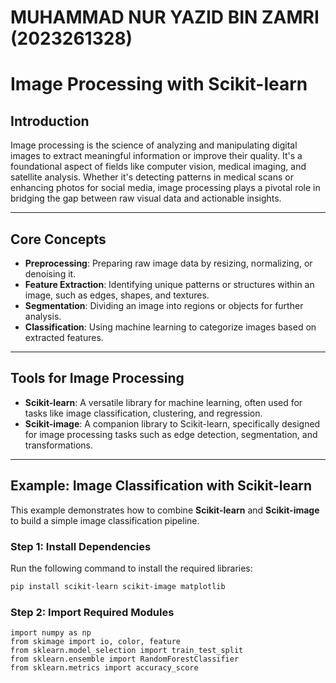 # MUHAMMAD NUR YAZID BIN ZAMRI (2023261328)
# Image Processing with Scikit-learn

## Introduction
Image processing is the science of analyzing and manipulating digital images to extract meaningful information or improve their quality. It's a foundational aspect of fields like computer vision, medical imaging, and satellite analysis. Whether it's detecting patterns in medical scans or enhancing photos for social media, image processing plays a pivotal role in bridging the gap between raw visual data and actionable insights.

---

## Core Concepts
- **Preprocessing**: Preparing raw image data by resizing, normalizing, or denoising it.
- **Feature Extraction**: Identifying unique patterns or structures within an image, such as edges, shapes, and textures.
- **Segmentation**: Dividing an image into regions or objects for further analysis.
- **Classification**: Using machine learning to categorize images based on extracted features.

---

## Tools for Image Processing
- **Scikit-learn**: A versatile library for machine learning, often used for tasks like image classification, clustering, and regression.
- **Scikit-image**: A companion library to Scikit-learn, specifically designed for image processing tasks such as edge detection, segmentation, and transformations.

---

## Example: Image Classification with Scikit-learn
This example demonstrates how to combine **Scikit-learn** and **Scikit-image** to build a simple image classification pipeline.

### Step 1: Install Dependencies
Run the following command to install the required libraries:
```bash
pip install scikit-learn scikit-image matplotlib
```
### Step 2: Import Required Modules
```
import numpy as np
from skimage import io, color, feature
from sklearn.model_selection import train_test_split
from sklearn.ensemble import RandomForestClassifier
from sklearn.metrics import accuracy_score 
